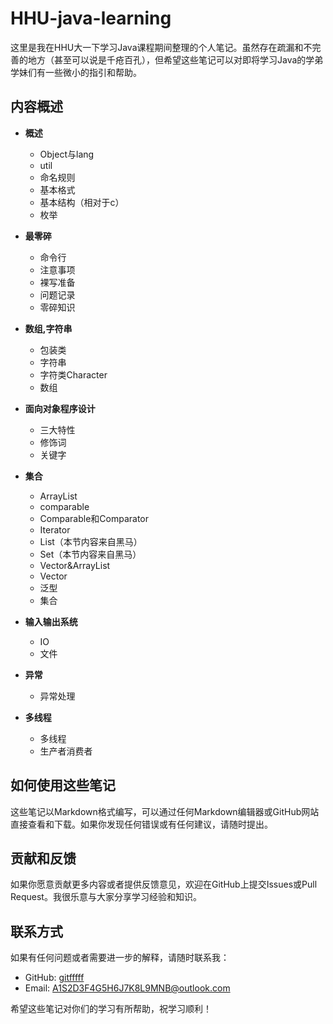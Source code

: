 # HHU-java-learning
这里是我在HHU大一下学习Java课程期间整理的个人笔记。虽然存在疏漏和不完善的地方（甚至可以说是千疮百孔），但希望这些笔记可以对即将学习Java的学弟学妹们有一些微小的指引和帮助。

## 内容概述

- **概述**
  - Object与lang
  - util
  - 命名规则
  - 基本格式
  - 基本结构（相对于c）
  - 枚举

- **最零碎**
  - 命令行
  - 注意事项
  - 裸写准备
  - 问题记录
  - 零碎知识

- **数组,字符串**
  - 包装类
  - 字符串
  - 字符类Character
  - 数组

- **面向对象程序设计**
  - 三大特性
  - 修饰词
  - 关键字

- **集合**
  - ArrayList
  - comparable
  - Comparable和Comparator
  - Iterator
  - List（本节内容来自黑马）
  - Set（本节内容来自黑马）
  - Vector&ArrayList
  - Vector
  - 泛型
  - 集合

- **输入输出系统**
  - IO
  - 文件

- **异常**
  - 异常处理

- **多线程**
  - 多线程
  - 生产者消费者

## 如何使用这些笔记

这些笔记以Markdown格式编写，可以通过任何Markdown编辑器或GitHub网站直接查看和下载。如果你发现任何错误或有任何建议，请随时提出。

## 贡献和反馈

如果你愿意贡献更多内容或者提供反馈意见，欢迎在GitHub上提交Issues或Pull Request。我很乐意与大家分享学习经验和知识。

## 联系方式

如果有任何问题或者需要进一步的解释，请随时联系我：

- GitHub: [gitfffff](https://github.com/gitfffff)
- Email: A1S2D3F4G5H6J7K8L9MNB@outlook.com

希望这些笔记对你们的学习有所帮助，祝学习顺利！
